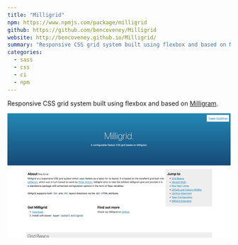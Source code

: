 ```yaml
---
title: "Milligrid"
npm: https://www.npmjs.com/package/milligrid
github: https://github.com/bencoveney/Milligrid
website: http://bencoveney.github.io/Milligrid/
summary: "Responsive CSS grid system built using flexbox and based on Milligram"
categories:
  - sass
  - css
  - ci
  - npm
---
```


Responsive CSS grid system built using flexbox and based on [Milligram](https://milligram.github.io/).

![Milligrid Website](./milligrid.png "Milligrid Website")
